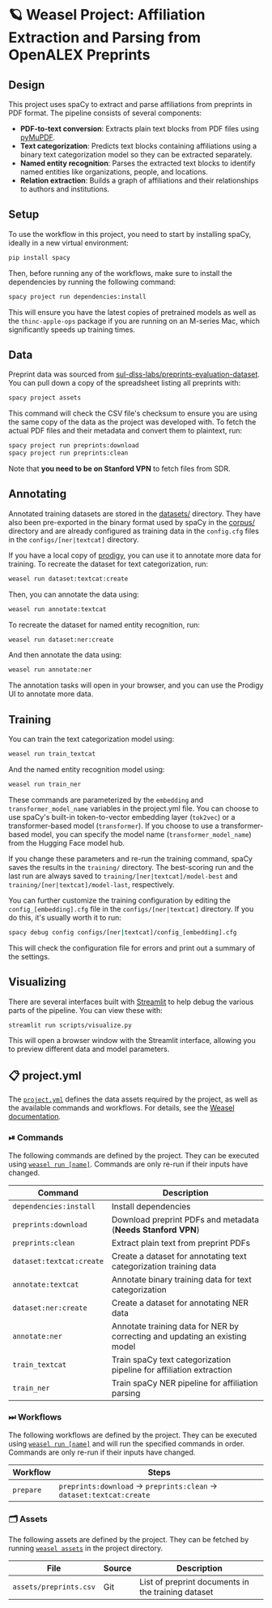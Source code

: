 <!-- WEASEL: AUTO-GENERATED DOCS START (do not remove) -->

# 🪐 Weasel Project: Affiliation Extraction and Parsing from OpenALEX Preprints

## Design
This project uses spaCy to extract and parse affiliations from preprints in PDF format. The pipeline consists of several components:

- **PDF-to-text conversion**: Extracts plain text blocks from PDF files using [pyMuPDF](https://pymupdf.readthedocs.io/en/latest/).
- **Text categorization**: Predicts text blocks containing affiliations using a binary text categorization model so they can be extracted separately.
- **Named entity recognition**: Parses the extracted text blocks to identify named entities like organizations, people, and locations.
- **Relation extraction**: Builds a graph of affiliations and their relationships to authors and institutions.

## Setup
To use the workflow in this project, you need to start by installing spaCy, ideally in a new virtual environment:
```sh
pip install spacy
```
Then, before running any of the workflows, make sure to install the dependencies by running the following command:
```sh
spacy project run dependencies:install
```
This will ensure you have the latest copies of pretrained models as well as the `thinc-apple-ops` package if you are running on an M-series Mac, which significantly speeds up training times.

## Data
Preprint data was sourced from [sul-dlss-labs/preprints-evaluation-dataset](https://github.com/sul-dlss-labs/preprints-evaluation-dataset). You can pull down a copy of the spreadsheet listing all preprints with:
```sh
spacy project assets
```
This command will check the CSV file's checksum to ensure you are using the same copy of the data as the project was developed with. To fetch the actual PDF files and their metadata and convert them to plaintext, run:
```sh
spacy project run preprints:download
spacy project run preprints:clean
```
Note that **you need to be on Stanford VPN** to fetch files from SDR.

## Annotating
Annotated training datasets are stored in the [datasets/](datasets/) directory. They have also been pre-exported in the binary format used by spaCy in the [corpus/](corpus/) directory and are already configured as training data in the `config.cfg` files in the `configs/[ner|textcat]` directory.

If you have a local copy of [prodigy](https://prodi.gy/), you can use it to annotate more data for training. To recreate the dataset for text categorization, run:
```sh
weasel run dataset:textcat:create
```
Then, you can annotate the data using:
```sh
weasel run annotate:textcat
```
To recreate the dataset for named entity recognition, run:
```sh
weasel run dataset:ner:create
```
And then annotate the data using:
```sh
weasel run annotate:ner
```
The annotation tasks will open in your browser, and you can use the Prodigy UI to annotate more data.

## Training
You can train the text categorization model using:
```sh
weasel run train_textcat
```
And the named entity recognition model using:
```sh
weasel run train_ner
```
These commands are parameterized by the `embedding` and `transformer_model_name` variables in the project.yml file. You can choose to use spaCy's built-in token-to-vector embedding layer (`tok2vec`) or a transformer-based model (`transformer`). If you choose to use a transformer-based model, you can specify the model name (`transformer_model_name`) from the Hugging Face model hub.

If you change these parameters and re-run the training command, spaCy saves the results in the `training/` directory. The best-scoring run and the last run are always saved to `training/[ner|textcat]/model-best` and `training/[ner|textcat]/model-last`, respectively.

You can further customize the training configuration by editing the `config_[embedding].cfg` file in the `configs/[ner|textcat]` directory. If you do this, it's usually worth it to run:
```sh
spacy debug config configs/[ner|textcat]/config_[embedding].cfg
```
This will check the configuration file for errors and print out a summary of the settings.

## Visualizing
There are several interfaces built with [Streamlit](https://streamlit.io/) to help debug the various parts of the pipeline. You can view these with:
```sh
streamlit run scripts/visualize.py
```
This will open a browser window with the Streamlit interface, allowing you to preview different data and model parameters.


## 📋 project.yml

The [`project.yml`](project.yml) defines the data assets required by the
project, as well as the available commands and workflows. For details, see the
[Weasel documentation](https://github.com/explosion/weasel).

### ⏯ Commands

The following commands are defined by the project. They
can be executed using [`weasel run [name]`](https://github.com/explosion/weasel/tree/main/docs/cli.md#rocket-run).
Commands are only re-run if their inputs have changed.

| Command | Description |
| --- | --- |
| `dependencies:install` | Install dependencies |
| `preprints:download` | Download preprint PDFs and metadata (**Needs Stanford VPN**) |
| `preprints:clean` | Extract plain text from preprint PDFs |
| `dataset:textcat:create` | Create a dataset for annotating text categorization training data |
| `annotate:textcat` | Annotate binary training data for text categorization |
| `dataset:ner:create` | Create a dataset for annotating NER data |
| `annotate:ner` | Annotate training data for NER by correcting and updating an existing model |
| `train_textcat` | Train spaCy text categorization pipeline for affiliation extraction |
| `train_ner` | Train spaCy NER pipeline for affiliation parsing |

### ⏭ Workflows

The following workflows are defined by the project. They
can be executed using [`weasel run [name]`](https://github.com/explosion/weasel/tree/main/docs/cli.md#rocket-run)
and will run the specified commands in order. Commands are only re-run if their
inputs have changed.

| Workflow | Steps |
| --- | --- |
| `prepare` | `preprints:download` &rarr; `preprints:clean` &rarr; `dataset:textcat:create` |

### 🗂 Assets

The following assets are defined by the project. They can
be fetched by running [`weasel assets`](https://github.com/explosion/weasel/tree/main/docs/cli.md#open_file_folder-assets)
in the project directory.

| File | Source | Description |
| --- | --- | --- |
| `assets/preprints.csv` | Git | List of preprint documents in the training dataset |

<!-- WEASEL: AUTO-GENERATED DOCS END (do not remove) -->

